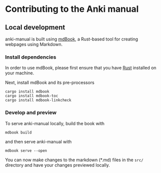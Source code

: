 # Contributing to the Anki manual

## Local development

anki-manual is built using [mdBook](https://rust-lang.github.io/mdBook/), a Rust-based tool for creating webpages using Markdown.

### Install dependencies

In order to use mdBook, please first ensure that you have [Rust](https://www.rust-lang.org/tools/install) installed on your machine.

Next, install mdBook and its pre-processors
```
cargo install mdbook
cargo install mdbook-toc
cargo install mdbook-linkcheck
```

### Develop and preview

To serve anki-manual locally, build the book with

```
mdbook build
```

and then serve anki-manual with

```
mdbook serve --open
```

You can now make changes to the markdown (*.md) files in the `src/` directory and have your changes previewed locally.